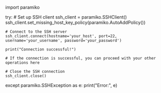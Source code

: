 import paramiko

try:
    # Set up SSH client
    ssh_client = paramiko.SSHClient()
    ssh_client.set_missing_host_key_policy(paramiko.AutoAddPolicy())

    # Connect to the SSH server
    ssh_client.connect(hostname='your_host', port=22, username='your_username', password='your_password')

    print("Connection successful!")

    # If the connection is successful, you can proceed with your other operations here
    
    # Close the SSH connection
    ssh_client.close()

except paramiko.SSHException as e:
    print("Error:", e)
